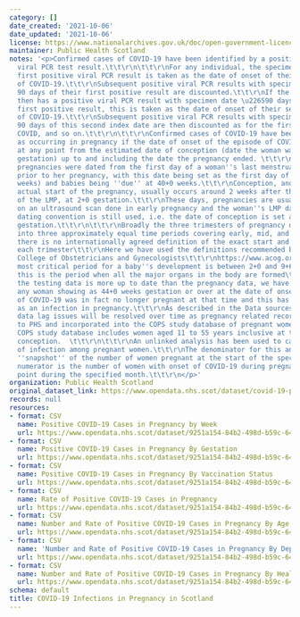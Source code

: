 ```yaml
---
category: []
date_created: '2021-10-06'
date_updated: '2021-10-06'
license: https://www.nationalarchives.gov.uk/doc/open-government-licence/version/3/
maintainer: Public Health Scotland
notes: '<p>Confirmed cases of COVID-19 have been identified by a positive SARS-CoV-2
  viral PCR test result.\t\t\r\n\t\t\r\nFor any individual, the specimen date of their
  first positive viral PCR result is taken as the date of onset of their first episode
  of COVID-19.\t\t\r\nSubsequent positive viral PCR results with specimen date within
  90 days of their first positive result are discounted.\t\t\r\nIf the individual
  then has a positive viral PCR result with specimen date \u226590 days after their
  first positive result, this is taken as the date of onset of their second episode
  of COVID-19.\t\t\r\nSubsequent positive viral PCR results with specimen date within
  90 days of this second index date are then discounted as for the first episode of
  COVID, and so on.\t\t\r\n\t\t\r\nConfirmed cases of COVID-19 have been identified
  as occurring in pregnancy if the date of onset of the episode of COVID-19 occurred
  at any point from the estimated date of conception (date the woman was 2+0 weeks
  gestation) up to and including the date the pregnancy ended. \t\t\r\n\t\t\r\nTraditionally,
  pregnancies were dated from the first day of a woman''s last menstrual period (LMP)
  prior to her pregnancy, with this date being set as the first day of gestation (0+0
  weeks) and babies being ''due'' at 40+0 weeks.\t\t\r\nConception, and hence the
  actual start of the pregnancy, usually occurs around 2 weeks after the first day
  of the LMP, at 2+0 gestation.\t\t\r\nThese days, pregnancies are usually dated based
  on an ultrasound scan done in early pregnancy and the woman''s LMP date, but this
  dating convention is still used, i.e. the date of conception is set at 2+0 weeks
  gestation.\t\t\r\n\t\t\r\nBroadly the three trimesters of pregnancy divide pregnancies
  into three approximately equal time periods covering early, mid, and later pregnancy\t\t\r\nHowever,
  there is no internationally agreed definition of the exact start and end point of
  each trimester\t\t\r\nHere we have used the definitions recommended by the American
  College of Obstetricians and Gynecologists\t\t\r\nhttps://www.acog.org/clinical/clinical-guidance/committee-opinion/articles/2017/05/methods-for-estimating-the-due-date\t\t\r\nThe
  most critical period for a baby''s development is between 2+0 and 9+6 weeks gestation:
  this is the period when all the major organs in the body are formed\t\t\r\n\t\t\r\nAs
  the testing data is more up to date than the pregnancy data, we have assumed that
  any woman showing as 44+0 weeks gestation or over at the date of onset of an episode
  of COVID-19 was in fact no longer pregnant at that time and this has not been counted
  as an infection in pregnancy.\t\t\r\nAs described in the Data sources tab, these
  data lag issues will be resolved over time as pregnancy related records are returned
  to PHS and incorporated into the COPS study database of pregnant women.\t\t\r\n\t\t\r\nThe
  COPS study database includes women aged 11 to 55 years inclusive at the time of
  conception.  \t\t\r\n\t\t\r\nAn unlinked analysis has been used to calculate rates
  of infection among pregnant women.\t\t\r\nThe denominator for this analysis is a
  ''snapshot'' of the number of women pregnant at the start of the specified month.\t\t\r\nThe
  numerator is the number of women with onset of COVID-19 during pregnancy at any
  point during the specified month.\t\t\r\n</p>'
organization: Public Health Scotland
original_dataset_link: https://www.opendata.nhs.scot/dataset/covid-19-positive-cases-in-pregnancy-in-scotland
records: null
resources:
- format: CSV
  name: Positive COVID-19 Cases in Pregnancy by Week
  url: https://www.opendata.nhs.scot/dataset/9251a154-84b2-498d-b59c-646cab588e9f/resource/0a883f85-97bf-474a-8daa-158128f79743/download/cases_week_20211005.csv
- format: CSV
  name: Positive COVID-19 Cases in Pregnancy By Gestation
  url: https://www.opendata.nhs.scot/dataset/9251a154-84b2-498d-b59c-646cab588e9f/resource/b7f26274-113c-47ab-8a14-73763b39a894/download/case_gest_20211005.csv
- format: CSV
  name: Positive COVID-19 Cases in Pregnancy By Vaccination Status
  url: https://www.opendata.nhs.scot/dataset/9251a154-84b2-498d-b59c-646cab588e9f/resource/76c63f4f-769e-4780-963e-6bb179207d4b/download/case_vacc_stat_20211005.csv
- format: CSV
  name: Rate of Positive COVID-19 Cases in Pregnancy
  url: https://www.opendata.nhs.scot/dataset/9251a154-84b2-498d-b59c-646cab588e9f/resource/78762e59-14b8-42d6-be12-83dc279c675b/download/case_rate_20211005.csv
- format: CSV
  name: Number and Rate of Positive COVID-19 Cases in Pregnancy By Age
  url: https://www.opendata.nhs.scot/dataset/9251a154-84b2-498d-b59c-646cab588e9f/resource/5960ae17-7931-4f6c-a6ba-a9d5c12c18ca/download/case_rate_age_20211005.csv
- format: CSV
  name: 'Number and Rate of Positive COVID-19 Cases in Pregnancy By Deprivation '
  url: https://www.opendata.nhs.scot/dataset/9251a154-84b2-498d-b59c-646cab588e9f/resource/72bc7a85-d0aa-4629-b3b5-83dedd3885a8/download/case_rate_simd_20211006.csv
- format: CSV
  name: Number and Rate of Positive COVID-19 Cases in Pregnancy By Health Board
  url: https://www.opendata.nhs.scot/dataset/9251a154-84b2-498d-b59c-646cab588e9f/resource/2dca5eb6-8d9f-4931-b72b-1bdd1366febc/download/case_rate_hb_20211006.csv
schema: default
title: COVID-19 Infections in Pregnancy in Scotland
---
```

